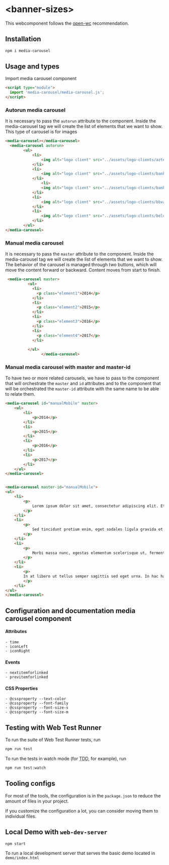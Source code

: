 # \<banner-sizes>

This webcomponent follows the [open-wc](https://github.com/open-wc/open-wc) recommendation.

## Installation

```bash
npm i media-carousel
```

## Usage and types

Import media carousel component

```html
<script type="module">
  import 'media-carousel/media-carousel.js';
</script>

```

### Autorun media carousel

It is necessary to pass the `autorun` attribute to the component. Inside the media-carousel tag we will create the list of elements that we want to show. This type of carousel is for images

```html
<media-carousel></media-carousel>
  <media-carousel autorun>
		<ul>
			<li>
				<img alt="logo client" src="../assets/logo-clients/azteca.svg" />
			</li>
			<li>
				<img alt="logo client" src="../assets/logo-clients/bankia.svg" />
			</li>
				<li>
				<img alt="logo client" src="../assets/logo-clients/bankinter.svg" />
			</li>
			<li>
				<img alt="logo client" src="../assets/logo-clients/bbva.svg" />
			</li>
			<li>
				<img alt="logo client" src="../assets/logo-clients/belcorp.svg" />
			</li>
		</ul>
</media-carousel>

```

### Manual media carousel

It is necessary to pass the `master` attribute to the component. Inside the media-carousel tag we will create the list of elements that we want to show. The behavior of the carousel is managed through two buttons, which will move the content forward or backward.
Content moves from start to finish.

```html
 <media-carousel master>
          <ul>
            <li>
              <p class="element1">2014</p>
            </li>
            <li>
              <p class="element2">2015</p>
            </li>
            <li>
              <p class="element3">2016</p>
            </li>
            <li>
              <p class="element4">2017</p>
            </li>
          
          </ul>
				</media-carousel>

```


### Manual media carousel with master and master-id

To have two or more related carousels, we have to pass to the component that will orchestrate the `master` and `id` attributes and to the component that will be orchestrated the `master-id` attribute with the same name to be able to relate them.

```html		
<media-carousel id="manualMobile" master>
	<ul>
		<li>
			<p>2014</p>
		</li>
		<li>
			<p>2015</p>
		</li>
		<li>
			<p>2016</p>
		</li>
		<li>
			<p>2017</p>
		</li>
	</ul>
</media-carousel>


<media-carousel master-id="manualMobile">
<ul>
	<li>
		<p>
			Lorem ipsum dolor sit amet, consectetur adipiscing elit. Etiam ornare condimentum sagittis. Cras varius vehicula consectetur. Sed sem elit, tristique eu lorem et, dignissim malesuada neque. Fusce sed velit ac felis ullamcorper fermentum. Nam facilisis consequat augue, condimentum tempor turpis suscipit quis.
		</p>
	</li>
	<li>
		<p>
			Sed tincidunt pretium enim, eget sodales ligula gravida et. Suspendisse et ipsum at erat aliquam tristique sed at elit. Proin in viverra augue. 
		</p>
	</li>
	<li>
		<p>
			Morbi massa nunc, egestas elementum scelerisque ut, fermentum vitae mi. Etiam id purus facilisis, porttitor dolor sed, semper dolor. Proin congue nunc tincidunt ex cursus, sed vulputate augue condimentum.
		</p>
	</li>
	<li>
		<p>
		In at libero ut tellus semper sagittis sed eget urna. In hac habitasse platea dictumst. Nullam dapibus, lacus ac luctus mollis, urna nibh auctor ligula, in aliquet dolor massa vel urna. Donec gravida iaculis nisi elementum varius.
		</p>
	</li>
</ul>
</media-carousel>
```

## Configuration and documentation media carousel component

#### Attributes
	- time
	- iconLeft
	- iconRight

#### Events
	- nextitemforlinked
	- previtemforlinked

#### CSS Properties
	- @cssproperty --text-color
	- @cssproperty --font-family
	- @cssproperty --font-size-s
	- @cssproperty --font-size-m

## Testing with Web Test Runner

To run the suite of Web Test Runner tests, run

```bash
npm run test
```

To run the tests in watch mode (for <abbr title="test driven development">TDD</abbr>, for example), run

```bash
npm run test:watch
```

## Tooling configs

For most of the tools, the configuration is in the `package.json` to reduce the amount of files in your project.

If you customize the configuration a lot, you can consider moving them to individual files.

## Local Demo with `web-dev-server`

```bash
npm start
```

To run a local development server that serves the basic demo located in `demo/index.html`
